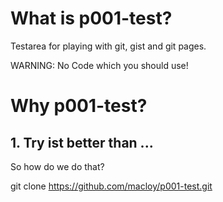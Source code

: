 # What is p001-test?

Testarea for playing with git, gist and git pages.

WARNING: No Code which you should use!

# Why p001-test?

## 1. Try ist better than ...

So how do we do that?

git clone https://github.com/macloy/p001-test.git

